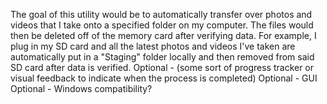 The goal of this utility would be to automatically transfer over photos and videos that I take onto a specified folder on my computer. The files would then be deleted off of the memory card after verifying data.
For example, I plug in my SD card and all the latest photos and videos I've taken are automatically put in a "Staging" folder locally and then removed from said SD card after data is verified.
Optional - (some sort of progress tracker or visual feedback to indicate when the process is completed)
Optional - GUI
Optional - Windows compatibility?